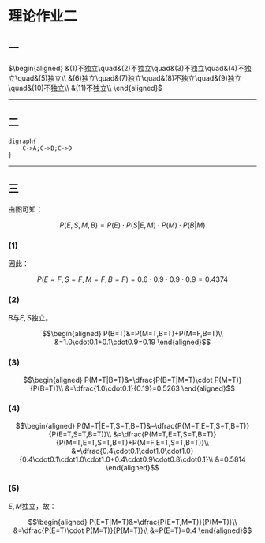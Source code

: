 # 理论作业二

## 一

$\begin{aligned}
    &(1)不独立\quad&(2)不独立\quad&(3)不独立\quad&(4)不独立\quad&(5)独立\\
    &(6)独立\quad&(7)独立\quad&(8)不独立\quad&(9)独立\quad&(10)不独立\\
    &(11)不独立\\
\end{aligned}$

---

## 二

```graphviz
digraph{
    C->A;C->B;C->D
}
```

---

## 三

由图可知：

$$P(E,S,M,B)=P(E)\cdot P(S|E,M)\cdot P(M)\cdot P(B|M)$$

### (1)

因此：

$$P(E=F,S=F,M=F,B=F)=0.6\cdot0.9\cdot0.9\cdot0.9=0.4374$$

### (2)

$B$与$E,S$独立。

$$\begin{aligned}
    P(B=T)&=P(M=T,B=T)+P(M=F,B=T)\\
    &=1.0\cdot0.1+0.1\cdot0.9=0.19
\end{aligned}$$

### (3)

$$\begin{aligned}
    P(M=T|B=T)&=\dfrac{P(B=T|M=T)\cdot P(M=T)}{P(B=T)}\\
    &=\dfrac{1.0\cdot0.1}{0.19}=0.5263
\end{aligned}$$

### (4)

$$\begin{aligned}
    P(M=T|E=T,S=T,B=T)&=\dfrac{P(M=T,E=T,S=T,B=T)}{P(E=T,S=T,B=T)}\\
    &=\dfrac{P(M=T,E=T,S=T,B=T)}{P(M=T,E=T,S=T,B=T)+P(M=F,E=T,S=T,B=T)}\\
    &=\dfrac{0.4\cdot0.1\cdot1.0\cdot1.0}{0.4\cdot0.1\cdot1.0\cdot1.0+0.4\cdot0.9\cdot0.8\cdot0.1}\\
    &=0.5814
\end{aligned}$$

### (5)

$E,M$独立，故：

$$\begin{aligned}
    P(E=T|M=T)&=\dfrac{P(E=T,M=T)}{P(M=T)}\\
    &=\dfrac{P(E=T)\cdot P(M=T)}{P(M=T)}\\
    &=P(E=T)=0.4
\end{aligned}$$
